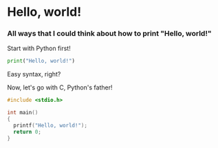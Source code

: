 # Hello, world!
### All ways that I could think about how to print "Hello, world!"

Start with Python first!

```python
print("Hello, world!")
```
Easy syntax, right?

Now, let's go with C, Python's father!
```c
#include <stdio.h>

int main()
{
  printf("Hello, world!");
  return 0;
}
```
